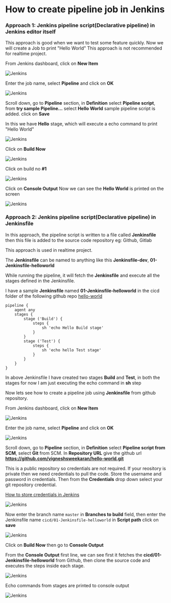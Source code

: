 # How to create pipeline job in Jenkins

### Approach 1: Jenkins pipeline script(Declarative pipeline) in Jenkins editor itself

This approach is good when we want to test some feature quickly. Now we will create a Job to print "Hello World" This approach is not recommended for realtime project.

From Jenkins dashboard, click on **New Item**

![Jenkins](/content/jenkins/tutorials/pipeline/images/01-first-pipeline-job/jenkins-job-new-item.png)

Enter the job name, select **Pipeline** and click on **OK**

![Jenkins](/content/jenkins/tutorials/pipeline/images/01-first-pipeline-job/jenkins-first-job-create.png)

Scroll down, go to **Pipeline** section, in **Definition** select **Pipeline script**, from **try sample Pipeline...** select **Hello World** sample pipeline script is added. click on **Save**

In this we have **Hello** stage, which will execute a echo command to print "Hello World"

![Jenkins](/content/jenkins/tutorials/pipeline/images/01-first-pipeline-job/jenkins-first-job-configuration.png)

Click on **Build Now**

![Jenkins](/content/jenkins/tutorials/pipeline/images/01-first-pipeline-job/jenkins-click-build-now.png)

Click on build no **#1**

![Jenkins](/content/jenkins/tutorials/pipeline/images/01-first-pipeline-job/jenkins-click-on-build-number.png)

Click on **Console Output** Now we can see the **Hello World** is printed on the screen

![Jenkins](/content/jenkins/tutorials/pipeline/images/01-first-pipeline-job/jenkins-click-on-console-output.png)

### Approach 2: Jenkins pipeline script(Declarative pipeline) in Jenkinsfile

In this approach, the pipeline script is written to a file called **Jenkinsfile** then this file is added to the source code repository eg: Github, Gitlab

This approach is used in realtime project.

The **Jenkinsfile** can be named to anything like this **Jenkinsfile-dev**, **01-Jenkinsfile-helloworld**

While running the pipeline, it will fetch the **Jenkinsfile** and execute all the stages defined in the Jenkinsfile.

I have a sample **Jenkinsfile** named **01-Jenkinsfile-helloworld** in the cicd folder of the following github repo [hello-world](https://github.com/vigneshsweekaran/hello-world.git)

```
pipeline {
    agent any
    stages {
        stage ('Build') {
            steps {
                sh 'echo Hello Build stage'
            }
        }
        stage ('Test') {
            steps {
                sh 'echo hello Test stage'
            }
        }
    }
}
```

In above Jenkinsfile I have created two stages **Build** and **Test**, in both the stages for now I am just executing the echo command in **sh** step

Now lets see how to create a pipeline job using **Jenkinsfile** from github repository.

From Jenkins dashboard, click on **New Item**

![Jenkins](/content/jenkins/tutorials/pipeline/images/01-first-pipeline-job/jenkins-job-new-item.png)

Enter the job name, select **Pipeline** and click on **OK**

![Jenkins](/content/jenkins/tutorials/pipeline/images/01-first-pipeline-job/jenkins-first-job-create.png)

Scroll down, go to **Pipeline** section, in **Definition** select **Pipeline script from SCM**, select **Git** from SCM. In **Repository URL** give the github url **https://github.com/vigneshsweekaran/hello-world.git**

This is a public repository so credentials are not required. If your reository is private then we need credentials to pull the code. Store the username and password in credentials. Then from the **Credentials** drop down select your git repository credential.

[How to store credentials in Jenkins](/content/jenkins/tutorials/common/04-how-to-store-credentials-in-jenkins)

![Jenkins](/content/jenkins/tutorials/pipeline/images/01-first-pipeline-job/jenkins-pipeline-scm.png)

Now enter the branch name `master` in **Branches to build** field, then enter the Jenkinsfile name `cicd/01-Jenkinsfile-helloworld` in **Script path** click on **save**

![Jenkins](/content/jenkins/tutorials/pipeline/images/01-first-pipeline-job/jenkins-pipeline-jenkinsfile.png)

Click on **Build Now** then go to **Console Output** 

From the **Console Output** first line, we can see first it fetches the **cicd/01-Jenkinsfile-helloworld** from Github, then clone the source code and executes the steps inside each stage.

![Jenkins](/content/jenkins/tutorials/pipeline/images/01-first-pipeline-job/jenkins-pipeline-jenkinsfile-reference.png)

Echo commands from stages are printed to console output

![Jenkins](/content/jenkins/tutorials/pipeline/images/01-first-pipeline-job/jenkins-pipeline-echo-hello-world.png)